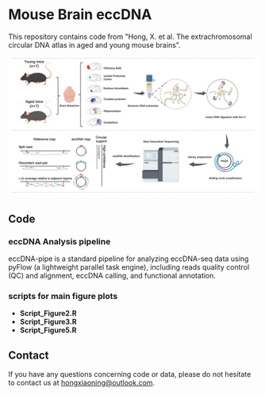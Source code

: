 # Mouse Brain eccDNA
This repository contains code from "Hong, X. et al. The extrachromosomal circular DNA atlas in aged and young mouse brains".

![image](https://github.com/XiaoningHong/MouseBrain_ScientificData/blob/main/scripts%20for%20main%20figure%20plots/figure1.png)
## Code
### eccDNA Analysis pipeline
eccDNA-pipe is a standard pipeline for analyzing eccDNA-seq data using pyFlow (a lightweight parallel task engine), including reads quality control (QC) and alignment, eccDNA calling, and functional annotation.
### scripts for main figure plots
- **Script_Figure2.R**
- **Script_Figure3.R**
- **Script_Figure5.R**

## Contact
If you have any questions concerning code or data, please do not hesitate to contact us at hongxiaoning@outlook.com.
